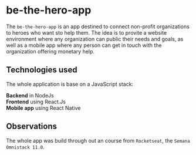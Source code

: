 # be-the-hero-app
The `be-the-hero-app` is an app destined to connect non-profit organizations to heroes who want sto help them. The idea is to provite a website environment where any organization can public their needs and goals, as well as a mobile app where any person can get in touch with the organization offering monetary help.

## Technologies used
The whole application is base on a JavaScript stack:

**Backend** in NodeJs<br/>
**Frontend** using React.Js<br/>
**Mobile app** using React Native

## Observations
The whole app was build through out an course from `Rocketseat`, the `Semana Omnistack 11.0`. 
